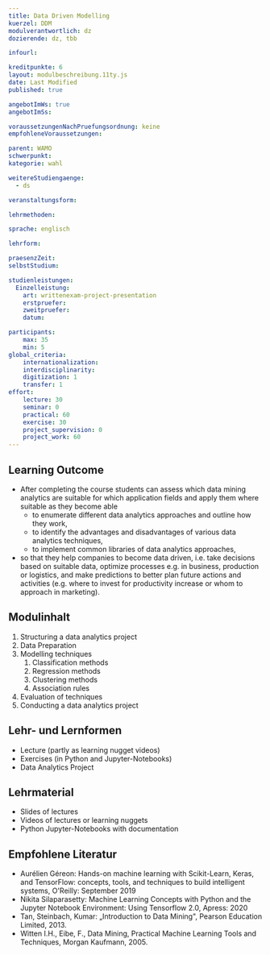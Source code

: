 ```yaml
---
title: Data Driven Modelling
kuerzel: DDM
modulverantwortlich: dz
dozierende: dz, tbb

infourl: 

kreditpunkte: 6
layout: modulbeschreibung.11ty.js
date: Last Modified
published: true

angebotImWs: true
angebotImSs: 

voraussetzungenNachPruefungsordnung: keine
empfohleneVoraussetzungen:

parent: WAMO
schwerpunkt:
kategorie: wahl

weitereStudiengaenge: 
  - ds

veranstaltungsform: 

lehrmethoden:

sprache: englisch

lehrform:

praesenzZeit: 
selbstStudium: 

studienleistungen:
  Einzelleistung:
    art: writtenexam-project-presentation
    erstpruefer: 
    zweitpruefer: 
    datum:

participants: 
    max: 35
    min: 5
global_criteria:
    internationalization:
    interdisciplinarity:
    digitization: 1
    transfer: 1
effort:
    lecture: 30
    seminar: 0
    practical: 60
    exercise: 30
    project_supervision: 0
    project_work: 60
---
```




## Learning Outcome

* After completing the course students can assess which data mining analytics are suitable for which application fields and apply them where suitable as they become able
    * to enumerate different data analytics approaches and outline how they work,
    * to identify the advantages and disadvantages of various data analytics techniques,
    * to implement common libraries of data analytics approaches,
* so that they help companies to become data driven, i.e. take decisions based on suitable data, optimize processes e.g. in business, production or logistics, and make predictions to better plan future actions and activities (e.g. where to invest for productivity increase or whom to approach in marketing).

## Modulinhalt

1. Structuring a data analytics project
2. Data Preparation
3. Modelling techniques
    1. Classification methods
    2. Regression methods
    3. Clustering methods 
    4. Association rules
4. Evaluation of techniques
5. Conducting a data analytics project


## Lehr- und Lernformen

* Lecture (partly as learning nugget videos)
* Exercises (in Python and Jupyter-Notebooks)
* Data Analytics Project



## Lehrmaterial

* Slides of lectures
* Videos of lectures or learning nuggets
* Python Jupyter-Notebooks with documentation


## Empfohlene Literatur

* Aurélien Géreon: Hands-on machine learning with Scikit-Learn, Keras, and TensorFlow: concepts, tools, and techniques to build intelligent systems, O'Reilly: September 2019
* Nikita Silaparasetty: Machine Learning Concepts with Python and the Jupyter Notebook Environment: Using Tensorflow 2.0, Apress: 2020
* Tan, Steinbach, Kumar: „Introduction to Data Mining", Pearson Education Limited, 2013. 
* Witten I.H., Eibe, F., Data Mining, Practical Machine Learning Tools and Techniques, Morgan Kaufmann, 2005.
